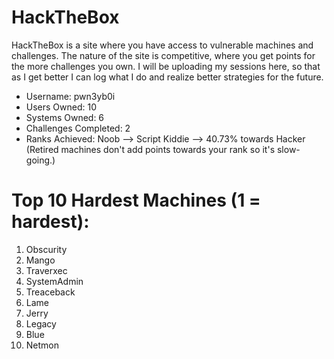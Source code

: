 # HackTheBox

HackTheBox is a site where you have access to vulnerable machines and challenges. The nature of the site is competitive, where 
you get points for the more challenges you own. I will be uploading my sessions here, so that as I get better I can log what I do
and realize better strategies for the future.

- Username: pwn3yb0i
- Users Owned: 10
- Systems Owned: 6
- Challenges Completed: 2
- Ranks Achieved:
Noob --> Script Kiddie --> 40.73% towards Hacker (Retired machines don't add points towards your rank so it's slow-going.)

# Top 10 Hardest Machines (1 = hardest):
1. Obscurity
2. Mango
3. Traverxec
4. SystemAdmin
5. Treaceback
6. Lame
7. Jerry
8. Legacy
9. Blue
10. Netmon

